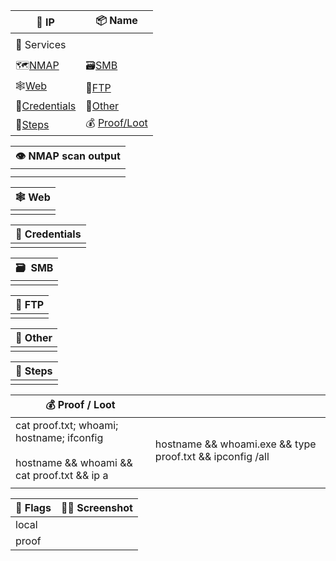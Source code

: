
| <div class="td-sm">📌 IP</div>                                                                                                                                                                                                                                                                           | <div class="td-sm">📦 Name</div>                                                                                                                                                                                                                                                                         |
| -------------------------------------------------------------------------------------------------------------------------------------------------------------------------------------------------------------------------------------------------------------------------------------------------------- | -------------------------------------------------------------------------------------------------------------------------------------------------------------------------------------------------------------------------------------------------------------------------------------------------------- |
|                                                                                                                                                                                                                                                                                                          |                                                                                                                                                                                                                                                                                                          |
| 🐙 Services                                                                                                                                                                                                                                                                                              |                                                                                                                                                                                                                                                                                                          |
|                                                                                                                                                                                                                                                                                                          |                                                                                                                                                                                                                                                                                                          |
| 🗺<a href="#nmap">NMAP</a>                                                                                                                                                                                                                                                                               | 🗃[SMB](onenote:#PENTEST%20TEMPLATE%20v2&section-id={6C38DFA3-13AE-4D1B-AE88-77D7D4099297}&page-id={FB2D30C1-FDA5-4806-8D71-81547E9C02D9}&object-id={A3341C1F-CCFA-4CE7-8BCA-73D4D422073E}&4B&base-path=https://d.docs.live.net/0d291379410111e9/Documents/PTESTING/PENTEST%20TEMPLATE%20v2.one)         |
| 🕸[Web](onenote:#PENTEST%20TEMPLATE%20v2&section-id={6C38DFA3-13AE-4D1B-AE88-77D7D4099297}&page-id={FB2D30C1-FDA5-4806-8D71-81547E9C02D9}&object-id={A3341C1F-CCFA-4CE7-8BCA-73D4D422073E}&39&base-path=https://d.docs.live.net/0d291379410111e9/Documents/PTESTING/PENTEST%20TEMPLATE%20v2.one)         | 💾[FTP](onenote:#PENTEST%20TEMPLATE%20v2&section-id={6C38DFA3-13AE-4D1B-AE88-77D7D4099297}&page-id={FB2D30C1-FDA5-4806-8D71-81547E9C02D9}&object-id={A3341C1F-CCFA-4CE7-8BCA-73D4D422073E}&53&base-path=https://d.docs.live.net/0d291379410111e9/Documents/PTESTING/PENTEST%20TEMPLATE%20v2.one)         |
| 🧩[Credentials](onenote:#PENTEST%20TEMPLATE%20v2&section-id={6C38DFA3-13AE-4D1B-AE88-77D7D4099297}&page-id={FB2D30C1-FDA5-4806-8D71-81547E9C02D9}&object-id={A3341C1F-CCFA-4CE7-8BCA-73D4D422073E}&42&base-path=https://d.docs.live.net/0d291379410111e9/Documents/PTESTING/PENTEST%20TEMPLATE%20v2.one) | 🎯[Other](onenote:#PENTEST%20TEMPLATE%20v2&section-id={6C38DFA3-13AE-4D1B-AE88-77D7D4099297}&page-id={FB2D30C1-FDA5-4806-8D71-81547E9C02D9}&object-id={A3341C1F-CCFA-4CE7-8BCA-73D4D422073E}&5B&base-path=https://d.docs.live.net/0d291379410111e9/Documents/PTESTING/PENTEST%20TEMPLATE%20v2.one)       |
| 👣[Steps](onenote:#PENTEST%20TEMPLATE%20v2&section-id={6C38DFA3-13AE-4D1B-AE88-77D7D4099297}&page-id={FB2D30C1-FDA5-4806-8D71-81547E9C02D9}&object-id={A3341C1F-CCFA-4CE7-8BCA-73D4D422073E}&7F&base-path=https://d.docs.live.net/0d291379410111e9/Documents/PTESTING/PENTEST%20TEMPLATE%20v2.one)       | 💰 [Proof/Loot](onenote:#PENTEST%20TEMPLATE%20v2&section-id={6C38DFA3-13AE-4D1B-AE88-77D7D4099297}&page-id={FB2D30C1-FDA5-4806-8D71-81547E9C02D9}&object-id={631DB266-6646-4C3A-9778-91556803DF95}&85&base-path=https://d.docs.live.net/0d291379410111e9/Documents/PTESTING/PENTEST%20TEMPLATE%20v2.one) |

| <div class="td-lg" name="nmap">👁️ NMAP scan output</div> |
| --------------------------------------------------------- |
|                                                           |
|                                                           |

| <div class="td-lg">🕸 Web</div> |
| ------------------------------- |
|                                 |

| <div class="td-lg">🧩 Credentials</div> |
| --------------------------------------- |
|                                         |

| <div class="td-lg">🗃  SMB</div> |
| -------------------------------- |
|                                  |

| <div class="td-lg">💾 FTP</div> |
| ------------------------------- |
|                                 |

| <div class="td-lg">🎯 Other</div> |
| --------------------------------- |
|                                   |

| <div class="td-lg">👣 Steps</div> |
| --------------------------------- |
|                                   |

| <div class="td-sm">💰 Proof / Loot</div>                                                     | <div class="td-sm"></div>                                 |
| -------------------------------------------------------------------------------------------- | --------------------------------------------------------- |
| cat proof.txt; whoami; hostname; ifconfig<br><br>hostname && whoami && cat proof.txt && ip a | hostname && whoami.exe && type proof.txt && ipconfig /all |
|                                                                                              |                                                           |

| <div class="td-sm">🎌 Flags</div> | <div class="td-sm">👨‍💻 Screenshot</div> |
| --------------------------------- | ----------------------------------------- |
| local                             |                                           |
| proof                             |                                           |
